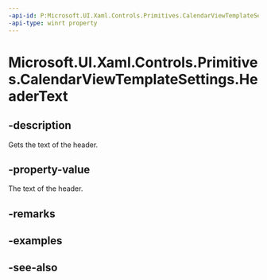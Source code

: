 ```yaml
---
-api-id: P:Microsoft.UI.Xaml.Controls.Primitives.CalendarViewTemplateSettings.HeaderText
-api-type: winrt property
---
```


<!-- Property syntax
public string HeaderText { get; }
-->

# Microsoft.UI.Xaml.Controls.Primitives.CalendarViewTemplateSettings.HeaderText

## -description
Gets the text of the header.

## -property-value
The text of the header.

## -remarks

## -examples

## -see-also
